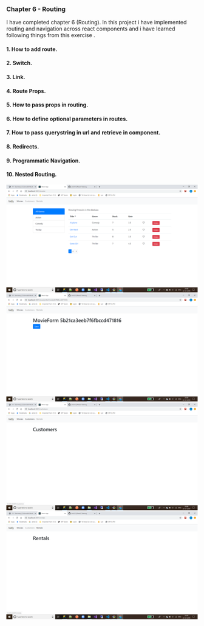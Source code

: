### Chapter 6 - Routing

I have completed chapter 6 (Routing). In this project i have implemented routing and navigation across react components and i have learned following things from this exercise .

#### 1. How to add route.
#### 2. Switch.
#### 3. Link. 
#### 4. Route Props.
#### 5. How to pass props in routing.
#### 6. How to define optional parameters in routes.
#### 7. How to pass querystring in url and retrieve in component.
#### 8. Redirects.
#### 9. Programmatic Navigation.
#### 10. Nested Routing.

![Screenshots](https://github.com/amit112/React-Training/blob/Routing/ScreenShots/chapter-6(Routing)/Screenshot1.png)
![Screenshots](https://github.com/amit112/React-Training/blob/Routing/ScreenShots/chapter-6(Routing)/Screenshot2.png)
![Screenshots](https://github.com/amit112/React-Training/blob/Routing/ScreenShots/chapter-6(Routing)/Screenshot3.png)
![Screenshots](https://github.com/amit112/React-Training/blob/Routing/ScreenShots/chapter-6(Routing)/Screenshot4.png)
